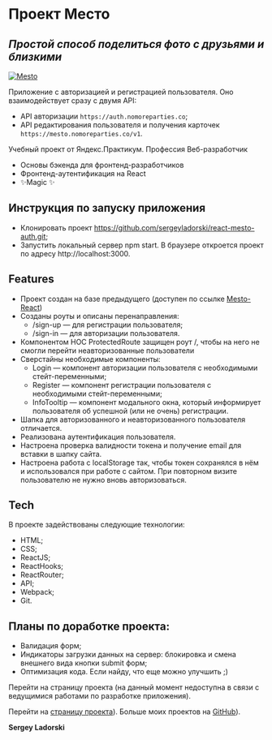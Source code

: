 # Проект Место

## _Простой способ поделиться фото с друзьями и близкими_

[![Mesto](./public/favicon.ico)](https://sergeyladorski.github.io/react-mesto-auth/)

Приложение с авторизацией и регистрацией пользователя. Оно взаимодействует сразу с двумя API:

- API авторизации `https://auth.nomoreparties.co`;
- API редактирования пользователя и получения карточек `https://mesto.nomoreparties.co/v1`.

Учебный проект от Яндекс.Практикум.
Профессия Веб-разработчик

- Основы бэкенда для фронтенд-разработчиков
- Фронтенд-аутентификация на React
- ✨Magic ✨

## Инструкция по запуску приложения

- Клонировать проект https://github.com/sergeyladorski/react-mesto-auth.git;
- Запустить локальный сервер npm start. В браузере откроется проект по адресу http://localhost:3000.

## Features

- Проект создан на базе предыдущего (доступен по ссылке [Mesto-React](https://github.com/sergeyladorski/mesto-react))
- Созданы роуты и описаны перенаправления:
  - /sign-up — для регистрации пользователя;
  - /sign-in — для авторизации пользователя.
- Компонентом HOC ProtectedRoute защищен роут /, чтобы на него не смогли перейти неавторизованные пользователи
- Сверстайны необходимые компоненты:
  - Login — компонент авторизации пользователя с необходимыми стейт-переменными;
  - Register — компонент регистрации пользователя с необходимыми стейт-переменными;
  - InfoTooltip — компонент модального окна, который информирует пользователя об успешной (или не очень) регистрации.
- Шапка для авторизованного и неавторизованного пользователя отличается.
- Реализована аутентификация пользователя.
- Настроена проверка валидности токена и получение email для вставки в шапку сайта.
- Настроена работа с localStorage так, чтобы токен сохранялся в нём и использовался при работе с сайтом. При повторном визите пользователю не нужно вновь авторизоваться.

## Tech

В проекте задействованы следующие технологии:

- HTML;
- CSS;
- ReactJS;
- ReactHooks;
- ReactRouter;
- API;
- Webpack;
- Git.

## Планы по доработке проекта:

- Валидация форм;
- Индикаторы загрузки данных на сервер: блокировка и смена внешнего вида кнопки submit форм;
- Оптимизация кода. Если найду, что еще можно улучшить ;)


Перейти на страницу проекта (на данный момент недоступна в связи с ведущимися работами по разработке приложения).

Перейти на [страницу проекта](https://sergeyladorski.github.io/react-mesto-auth/)).
Больше моих проектов на [GitHub](https://github.com/sergeyladorski)).

**Sergey Ladorski**